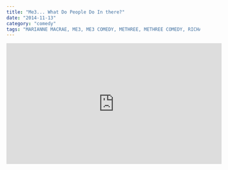 ```yaml
---
title: "Me3... What Do People Do In there?"
date: "2014-11-13"
category: "comedy"
tags: "MARIANNE MACRAE, ME3, ME3 COMEDY, METHREE, METHREE COMEDY, RICHARD HANRAHAN, SKETCH, TOILET, TOILET HUMOUR, WHAT DO WOMEN DO IN THERE?"
---
```


<iframe width="560" height="315" src="https://www.youtube.com/embed/R1sJdEQ9TKo" frameborder="0" allow="accelerometer; autoplay; encrypted-media; gyroscope; picture-in-picture" allowfullscreen></iframe>
